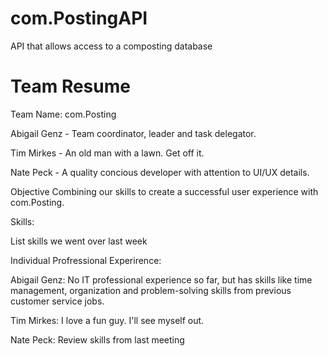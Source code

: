 # com.PostingAPI
API that allows access to a composting database 

# Team Resume

Team Name: com.Posting

Abigail Genz - Team coordinator, leader and task delegator. 

Tim Mirkes - An old man with a lawn.  Get off it.

Nate Peck - A quality concious developer with attention to UI/UX details.


Objective
Combining our skills to create a successful user experience with com.Posting.


Skills:

List skills we went over last week


Individual Profressional Experirence:

Abigail Genz:
No IT professional experience so far, but has skills like time management, organization and problem-solving skills from previous customer service jobs.  

Tim Mirkes:
I love a fun guy.  I'll see myself out.

Nate Peck:
Review skills from last meeting
